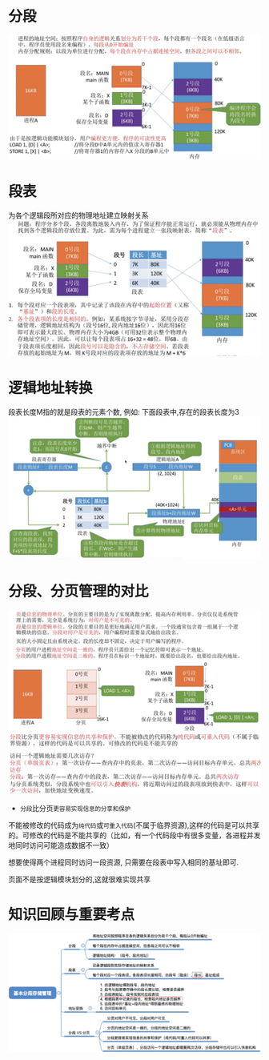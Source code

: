 # 分段
<img src="img/../../img/分段的概念.png">

# 段表
为各个逻辑段所对应的物理地址建立映射关系
<img src="img/../../img/段表定义.png">

# 逻辑地址转换
段表长度M指的就是段表的元素个数, 例如: 下面段表中,存在的段表长度为3
<img src="img/../../img/段表逻辑地址转换为物理地址过程.png">

# 分段、分页管理的对比
<img src="img/../../img/分段、分页管理的对比.png">
<img src="img/../../img/分页和分段的区别和类似点.png">

- `分段`比分页`更容易实现信息的分享和保护`

不能被修改的代码成为`纯代码`或`可重入代码`(不属于临界资源),这样的代码是可以共享的。可修改的代码是不能共享的（比如，有一个代码段中有很多变量，各进程并发地同时访问可能造成数据不一致）

想要使得两个进程同时访问一段资源, 只需要在段表中写入相同的基址即可.

页面不是按逻辑模块划分的,这就很难实现共享

# 知识回顾与重要考点
<img src="img/../../img/基本分段存储管理-知识回顾与重要考点.png">